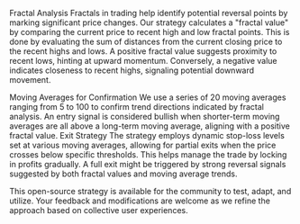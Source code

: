Fractal Analysis
Fractals in trading help identify potential reversal points by marking significant price changes. Our strategy calculates a "fractal value" by comparing the current price to recent high and low fractal points. This is done by evaluating the sum of distances from the current closing price to the recent highs and lows. A positive fractal value suggests proximity to recent lows, hinting at upward momentum. Conversely, a negative value indicates closeness to recent highs, signaling potential downward movement.

Moving Averages for Confirmation
We use a series of 20 moving averages ranging from 5 to 100 to confirm trend directions indicated by fractal analysis. An entry signal is considered bullish when shorter-term moving averages are all above a long-term moving average, aligning with a positive fractal value.
Exit Strategy
The strategy employs dynamic stop-loss levels set at various moving averages, allowing for partial exits when the price crosses below specific thresholds. This helps manage the trade by locking in profits gradually. A full exit might be triggered by strong reversal signals suggested by both fractal values and moving average trends.

This open-source strategy is available for the community to test, adapt, and utilize. Your feedback and modifications are welcome as we refine the approach based on collective user experiences.
